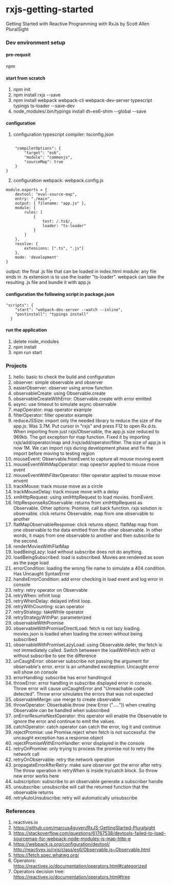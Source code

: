 # rxjs-getting-started
Getting Started with Reactive Programming with RxJs by Scott Allen PluralSight
### Dev environment setup
#### pre-requsit
npm

#### start from scratch
1. npm init
2. npm install rxjs --save
3. npm install webpack webpack-cli webpack-dev-server typescript typings ts-loader --save-dev
4. node_modules/.bin/typings install dt~es6-shim --global --save


#### configuration
1. configuration typescript compiler: tsconfig.json
```

    "compilerOptions": {
        "target": "es6",
        "module": "commonjs",
        "sourceMap": true
    }
}
```
2. configuration webpack: webpack.config.js
```
module.exports = {
    devtool: "eval-source-map",
    entry: "./main",
    output: { filename: "app.js" },
    module: {
        rules: [
            {
                test: /.ts$/,
                loader: "ts-loader"
            }
        ]
    },
    resolve: {
        extensions: [".ts", ".js"]
    },
    mode: 'development'
}
```
 output: the final .js file that can be loaded in index.html
 module: any file ends in .ts extension is to use the loader "ts-loader". webpack can take the resulting .js file and bundle it with app.js

#### configuration the following script in package.json
```
"scripts": {
    "start": "webpack-dev-server --watch --inline",
    "postinstall": "typings install"
  }
  ```

#### run the application
1. delete node_modules
2. npm install
3. npm run start

### Projects
1. hello: basic to check the build and configuration 
2. observer: simple observable and observer
3. easierObserver: observer using arrow function
4. observableCreate: using Observable.create
5. observableCreateWithError: Observable.create with error emitted
6. async: use timeout to simulate async observable
7. mapOperator: map operator example
8. filterOperator: filter operator example
9. reduceJSSize: import only the needed library to reduce the size of the app.js. Was 3.7M. Put cursor in "rxjs" and press F12 to open Rx.d.ts. When importing from just rxjs/Observable, the app.js size reduced to 969kb. The got exception for map function. Fixed it by importing rxjs/add/operator/map and /rxjs/add/operator/filter. The size of app.js is now 1M. We can import rxjs during development phase and fix the import before moving to testing region
10. mouseEvent: Observable.fromEvent to capture all mouse moving event
11. mouseEventWithMapOperator: map opeartor applied to mouse move event
12. mouseEventWithFilterOperator: filter operator applied to mouse move envent
13. trackMouse: track mouse move as a circle
14. trackMouseDelay: track mouse move with a delay
15. xmlHttpRequest: using xmlHttpRequest to load movies. fromEvent.
16. httpResponseAsObservable: returns from xmlHttpRequest as Observable. Other options: Promise, call back function. rxjs solution is observable. click returns Observable. map from one observable to another
17. flatMapObservableResponse: click returns object. flatMap map from one observable to the data emitted from the other observable. In other words, it maps from one observable to another and then subscribe to the second.
18. renderMoviesWithFlatMap
19. loadBeingLazy: load without subscribe does not do anything.
20. loadBeingSubscribed: load is subscribed. Movies are rendered as soon as the page load
21. errorCondition: loading the wrong file name to simulate a 404 condition. Has Uncaught SyntaxError
22. handleErrorCondition: add error checking in load event and log error in console
23. retry: retry operator on Observable
24. retryWhen: infinit loop
25. retryWhenDelay: delayed infinit loop.
26. retryWithCounting: scan operator
27. retryStrategy: takeWhile operator
28. retryStrategyWithPar: parameterized
29. observableWithPromise
30. observableWithPromiseDirectLoad: fetch is not lazy loading. movies.json is loaded when loading the screen without being subscribed
31. observableWithPromiseLazyLoad: using Observable.defer, the fetch is not immediately called. Switch betweeen the loadWithFetch with or without subscribe to see the difference
32. unCaughError: observer subscribe not passing the argument for observable's error. error is an unhandled excdeption. Uncaught error will show on console
33. errorHandling: subscribe has error handlingcd 
34. throwError: error handling in subscribe displayed error in console. Throw error will cause unCaughtError and "Unreachable code detected". Throw error simulates the errors that was not expected
35. observableMerge: use merge to create observable
36. throwOperator: Obserbable.throw (new Error (".....")) when creating Observable can be handled when subscribed
37. onErrorResumeNextOperator: this operator will enable the Observable to ignore the error and continue to emit the values. 
38. catchOperator: catch operator can catch the error, log it and continue 
39. rejectPromise: use Promise.reject when fetch is not successful. the uncaught exception has a response object
40. rejectPromiseWithErrorHandler: error displayed in the console
41. retryOnPromise: only trying to process the promise not to retry the network call
42. retryOnObservable: retry the network operation
43. propagateErrorAfterRetry: make sure observer got the error after retry. The throw operation in retryWhen is inside try/catch block. So throw new error works here
44. subscription: subscribe to an observable generate a subscriber handle
45. unsubscribe: unsubscribe will call the returned function that the observable returns
46. retryAutoUnsubscribe: retry will automatically unsubscribe










### References
1. reactives.io
2. https://github.com/marcus4guyen/RxJS-GettingStarted-Pluralsight
3. https://stackoverflow.com/questions/61767538/devtools-failed-to-load-sourcemap-for-webpack-node-modules-js-map-http-e
4. https://webpack.js.org/configuration/devtool/
http://reactivex.io/rxjs/class/es6/Observable.js~Observable.html
5. https://fetch.spec.whatwg.org/
6. Operators: https://reactivex.io/documentation/operators.html#categorized
7. Operators decision tree: https://reactivex.io/documentation/operators.html#tree



